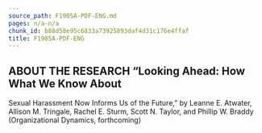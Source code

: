 ```yaml
---
source_path: F1905A-PDF-ENG.md
pages: n/a-n/a
chunk_id: b88d58e95c6833a73925893daf4d31c176e4ffaf
title: F1905A-PDF-ENG
---
```

## ABOUT THE RESEARCH “Looking Ahead: How What We Know About

Sexual Harassment Now Informs Us of the Future,” by Leanne E. Atwater, Allison M. Tringale, Rachel E. Sturm, Scott N. Taylor, and Phillip W. Braddy (Organizational Dynamics, forthcoming)
